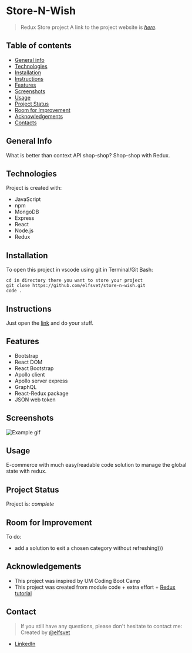# Store-N-Wish
> Redux Store project
> A link to the project website is [_here_](https://afternoon-hamlet-95224.herokuapp.com/).

## Table of contents
* [General info](#general-info)
* [Technologies](#technologies)
* [Installation](#installation)
* [Instructions](#instructions)
* [Features](#features)
* [Screenshots](#screenshots)
* [Usage](#usage)
* [Project Status](#project-status)
* [Room for Improvement](#room-for-improvement)
* [Acknowledgements](#acknowledgements)
* [Contacts](#contact)



## General Info
What is better than context API shop-shop? Shop-shop with Redux.
## Technologies
Project is created with:
- JavaScript
- npm
- MongoDB
- Express
- React
- Node.js
- Redux

## Installation
To open this project in vscode using git in Terminal/Git Bash:

```
cd in directory there you want to store your project
git clone https://github.com/elfsvet/store-n-wish.git
code .
```

## Instructions
Just open the [link](https://afternoon-hamlet-95224.herokuapp.com/) and do your stuff.
## Features
- Bootstrap
- React DOM
- React Bootstrap
- Apollo client
- Apollo server express
- GraphQL
- React-Redux package
- JSON web token

## Screenshots
![Example gif](./client/public/images/example-video.gif)



## Usage
E-commerce with much easy/readable code solution to manage the global state with redux.
## Project Status
Project is: _complete_

## Room for Improvement
To do:
- add a solution to exit a chosen category without refreshing)))

## Acknowledgements
- This project was inspired by UM Coding Boot Camp
- This project was created from module code + extra effort + [Redux tutorial](https://redux.js.org/tutorials/fundamentals/part-1-overview)



## Contact
> If you still have any questions, please don't hesitate to contact me:
Created by [@elfsvet](https://github.com/elfsvet)
- [LinkedIn](https://www.linkedin.com/in/stepanmatysik/)
